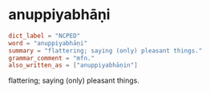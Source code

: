 # anuppiyabhāṇi

``` toml
dict_label = "NCPED"
word = "anuppiyabhāṇi"
summary = "flattering; saying (only) pleasant things."
grammar_comment = "mfn."
also_written_as = ["anuppiyabhāṇin"]
```

flattering; saying (only) pleasant things.

